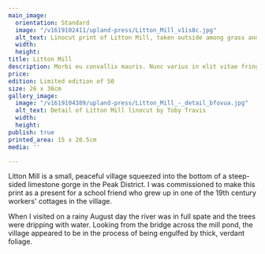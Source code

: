 ```yaml
---
main_image:
  orientation: Standard
  image: "/v1619102411/upland-press/Litton_Mill_v1is8c.jpg"
  alt_text: Linocut print of Litton Mill, taken outside among grass and stones.
  width: 
  height: 
title: Litton Mill
description: Morbi eu convallis mauris. Nunc varius in elit vitae fringilla
price: 
edition: Limited edition of 50
size: 26 x 36cm
gallery_image:
  image: "/v1619104389/upland-press/Litton_Mill_-_detail_bfovua.jpg"
  alt_text: Detail of Litton Mill linocut by Toby Travis
  width: 
  height: 
publish: true
printed_area: 15 x 20.5cm
media: ''

---
```

Litton Mill is a small, peaceful village squeezed into the bottom of a steep-sided limestone gorge in the Peak District. I was commissioned to make this print as a present for a school friend who grew up in one of the 19th century workers' cottages in the village. 

When I visited on a rainy August day the river was in full spate and the trees were dripping with water. Looking from the bridge across the mill pond, the village appeared to be in the process of being engulfed by thick, verdant foliage.